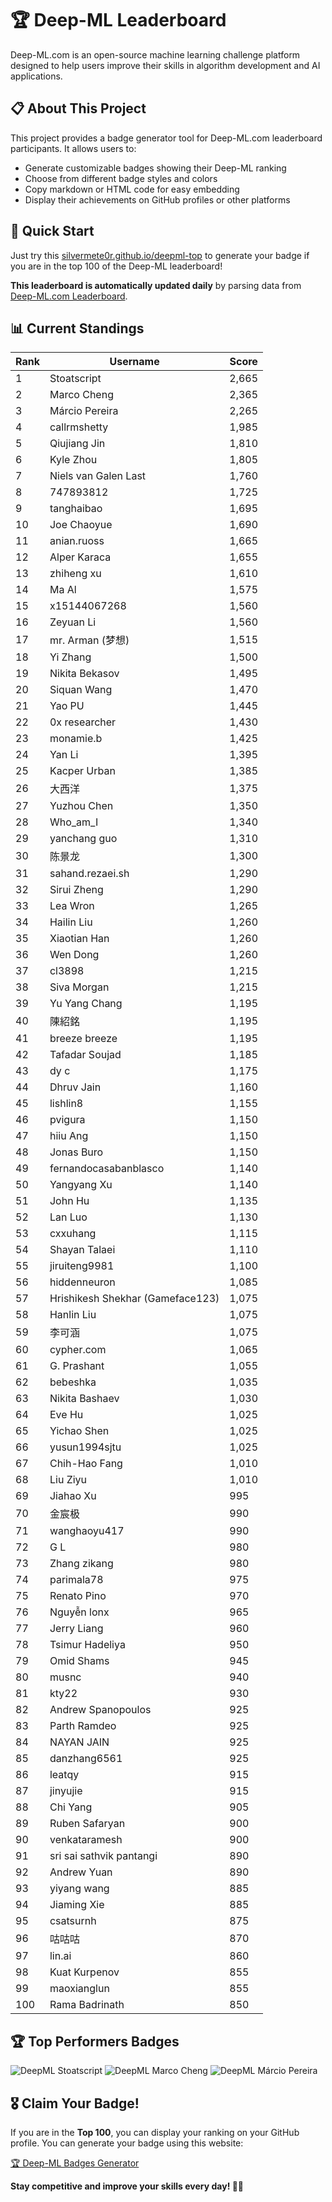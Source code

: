 # 🏆 Deep-ML Leaderboard

Deep-ML.com is an open-source machine learning challenge platform designed to help users improve their skills in algorithm development and AI applications.  

## 📋 About This Project

This project provides a badge generator tool for Deep-ML.com leaderboard participants. It allows users to:
- Generate customizable badges showing their Deep-ML ranking
- Choose from different badge styles and colors
- Copy markdown or HTML code for easy embedding
- Display their achievements on GitHub profiles or other platforms

## 🚀 Quick Start

Just try this [silvermete0r.github.io/deepml-top](silvermete0r.github.io/deepml-top) to generate your badge if you are in the top 100 of the Deep-ML leaderboard!

**This leaderboard is automatically updated daily** by parsing data from [Deep-ML.com Leaderboard](https://www.deep-ml.com/leaderboard).  

## 📊 Current Standings  

<!-- LEADERBOARD_START -->
| Rank | Username | Score |
|------|---------|-------|
| 1 | Stoatscript | 2,665 |
| 2 | Marco Cheng | 2,365 |
| 3 | Márcio Pereira | 2,265 |
| 4 | callrmshetty | 1,985 |
| 5 | Qiujiang Jin | 1,810 |
| 6 | Kyle Zhou | 1,805 |
| 7 | Niels van Galen Last | 1,760 |
| 8 | 747893812 | 1,725 |
| 9 | tanghaibao | 1,695 |
| 10 | Joe Chaoyue | 1,690 |
| 11 | anian.ruoss | 1,665 |
| 12 | Alper Karaca | 1,655 |
| 13 | zhiheng xu | 1,610 |
| 14 | Ma Al | 1,575 |
| 15 | x15144067268 | 1,560 |
| 16 | Zeyuan Li | 1,560 |
| 17 | mr. Arman (梦想) | 1,515 |
| 18 | Yi Zhang | 1,500 |
| 19 | Nikita Bekasov | 1,495 |
| 20 | Siquan Wang | 1,470 |
| 21 | Yao PU | 1,445 |
| 22 | 0x researcher | 1,430 |
| 23 | monamie.b | 1,425 |
| 24 | Yan Li | 1,395 |
| 25 | Kacper Urban | 1,385 |
| 26 | 大西洋 | 1,375 |
| 27 | Yuzhou Chen | 1,350 |
| 28 | Who_am_I | 1,340 |
| 29 | yanchang guo | 1,310 |
| 30 | 陈景龙 | 1,300 |
| 31 | sahand.rezaei.sh | 1,290 |
| 32 | Sirui Zheng | 1,290 |
| 33 | Lea Wron | 1,265 |
| 34 | Hailin Liu | 1,260 |
| 35 | Xiaotian Han | 1,260 |
| 36 | Wen Dong | 1,260 |
| 37 | cl3898 | 1,215 |
| 38 | Siva Morgan | 1,215 |
| 39 | Yu Yang Chang | 1,195 |
| 40 | 陳紹銘 | 1,195 |
| 41 | breeze breeze | 1,195 |
| 42 | Tafadar Soujad | 1,185 |
| 43 | dy c | 1,175 |
| 44 | Dhruv Jain | 1,160 |
| 45 | lishlin8 | 1,155 |
| 46 | pvigura | 1,150 |
| 47 | hiiu Ang | 1,150 |
| 48 | Jonas Buro | 1,150 |
| 49 | fernandocasabanblasco | 1,140 |
| 50 | Yangyang Xu | 1,140 |
| 51 | John Hu | 1,135 |
| 52 | Lan Luo | 1,130 |
| 53 | cxxuhang | 1,115 |
| 54 | Shayan Talaei | 1,110 |
| 55 | jiruiteng9981 | 1,100 |
| 56 | hiddenneuron | 1,085 |
| 57 | Hrishikesh Shekhar (Gameface123) | 1,075 |
| 58 | Hanlin Liu | 1,075 |
| 59 | 李可涵 | 1,075 |
| 60 | cypher.com | 1,065 |
| 61 | G. Prashant | 1,055 |
| 62 | bebeshka | 1,035 |
| 63 | Nikita Bashaev | 1,030 |
| 64 | Eve Hu | 1,025 |
| 65 | Yichao Shen | 1,025 |
| 66 | yusun1994sjtu | 1,025 |
| 67 | Chih-Hao Fang | 1,010 |
| 68 | Liu Ziyu | 1,010 |
| 69 | Jiahao Xu | 995 |
| 70 | 金宸极 | 990 |
| 71 | wanghaoyu417 | 990 |
| 72 | G L | 980 |
| 73 | Zhang zikang | 980 |
| 74 | parimala78 | 975 |
| 75 | Renato Pino | 970 |
| 76 | Nguyễn lonx | 965 |
| 77 | Jerry Liang | 960 |
| 78 | Tsimur Hadeliya | 950 |
| 79 | Omid Shams | 945 |
| 80 | musnc | 940 |
| 81 | kty22 | 930 |
| 82 | Andrew Spanopoulos | 925 |
| 83 | Parth Ramdeo | 925 |
| 84 | NAYAN JAIN | 925 |
| 85 | danzhang6561 | 925 |
| 86 | leatqy | 915 |
| 87 | jinyujie | 915 |
| 88 | Chi Yang | 905 |
| 89 | Ruben Safaryan | 900 |
| 90 | venkataramesh | 900 |
| 91 | sri sai sathvik pantangi | 890 |
| 92 | Andrew Yuan | 890 |
| 93 | yiyang wang | 885 |
| 94 | Jiaming Xie | 885 |
| 95 | csatsurnh | 875 |
| 96 | 咕咕咕 | 870 |
| 97 | lin.ai | 860 |
| 98 | Kuat Kurpenov | 855 |
| 99 | maoxianglun | 855 |
| 100 | Rama Badrinath | 850 |
<!-- LEADERBOARD_END -->

## 🏆 Top Performers Badges

<!-- BADGES_START -->
![DeepML Stoatscript](https://img.shields.io/badge/dynamic/json?url=https%3A%2F%2Fraw.githubusercontent.com%2Fsilvermete0r%2Fdeepml-top%2Fmain%2Fbadges.json&query=%24.f0022cc6de4b20fe459420bacf8c1f9c.label&prefix=Rank%20&style=for-the-badge&label=%F0%9F%9A%80%20DeepML&color=blue&link=https%3A%2F%2Fwww.deep-ml.com%2Fleaderboard)
![DeepML Marco Cheng](https://img.shields.io/badge/dynamic/json?url=https%3A%2F%2Fraw.githubusercontent.com%2Fsilvermete0r%2Fdeepml-top%2Fmain%2Fbadges.json&query=%24.4091c1a21900bd2c7d3f4e343acddda1.label&prefix=Rank%20&style=for-the-badge&label=%F0%9F%9A%80%20DeepML&color=blue&link=https%3A%2F%2Fwww.deep-ml.com%2Fleaderboard)
![DeepML Márcio Pereira](https://img.shields.io/badge/dynamic/json?url=https%3A%2F%2Fraw.githubusercontent.com%2Fsilvermete0r%2Fdeepml-top%2Fmain%2Fbadges.json&query=%24.b0ffdfd546c2cfe5688ab1e44f9ead8c.label&prefix=Rank%20&style=for-the-badge&label=%F0%9F%9A%80%20DeepML&color=blue&link=https%3A%2F%2Fwww.deep-ml.com%2Fleaderboard)
<!-- BADGES_END -->

## 🎖 Claim Your Badge!  

If you are in the **Top 100**, you can display your ranking on your GitHub profile. You can generate your badge using this website:

[🏆 Deep-ML Badges Generator](https://silvermete0r.github.io/deepml-top/)

**Stay competitive and improve your skills every day! 🚀🔥**